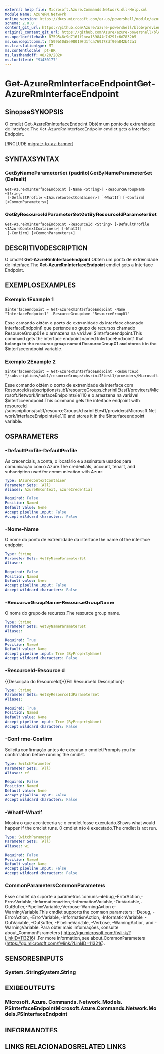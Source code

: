```yaml
---
external help file: Microsoft.Azure.Commands.Network.dll-Help.xml
Module Name: AzureRM.Network
online version: https://docs.microsoft.com/en-us/powershell/module/azurerm.network/get-azurerminterfaceendpoint
schema: 2.0.0
content_git_url: https://github.com/Azure/azure-powershell/blob/preview/src/ResourceManager/Network/Commands.Network/help/Get-AzureRmInterfaceEndpoint.md
original_content_git_url: https://github.com/Azure/azure-powershell/blob/preview/src/ResourceManager/Network/Commands.Network/help/Get-AzureRmInterfaceEndpoint.md
ms.openlocfilehash: 8759546c9d7161f2bea139845c7d291c6d7832b5
ms.sourcegitcommit: f599b50d5e980197d1fca769378df90a842b42a1
ms.translationtype: MT
ms.contentlocale: pt-BR
ms.lasthandoff: 08/20/2020
ms.locfileid: "93430177"
---
```

# <span data-ttu-id="b03dc-101">Get-AzureRmInterfaceEndpoint</span><span class="sxs-lookup"><span data-stu-id="b03dc-101">Get-AzureRmInterfaceEndpoint</span></span>

## <span data-ttu-id="b03dc-102">Sinopse</span><span class="sxs-lookup"><span data-stu-id="b03dc-102">SYNOPSIS</span></span>
<span data-ttu-id="b03dc-103">O cmdlet Get-AzureRmInterfaceEndpoint Obtém um ponto de extremidade de interface.</span><span class="sxs-lookup"><span data-stu-id="b03dc-103">The Get-AzureRmInterfaceEndpoint cmdlet gets a Interface Endpoint.</span></span>

[!INCLUDE [migrate-to-az-banner](../../includes/migrate-to-az-banner.md)]

## <span data-ttu-id="b03dc-104">SYNTAX</span><span class="sxs-lookup"><span data-stu-id="b03dc-104">SYNTAX</span></span>

### <span data-ttu-id="b03dc-105">GetByNameParameterSet (padrão)</span><span class="sxs-lookup"><span data-stu-id="b03dc-105">GetByNameParameterSet (Default)</span></span>
```
Get-AzureRmInterfaceEndpoint [-Name <String>] -ResourceGroupName <String>
 [-DefaultProfile <IAzureContextContainer>] [-WhatIf] [-Confirm] [<CommonParameters>]
```

### <span data-ttu-id="b03dc-106">GetByResourceIdParameterSet</span><span class="sxs-lookup"><span data-stu-id="b03dc-106">GetByResourceIdParameterSet</span></span>
```
Get-AzureRmInterfaceEndpoint -ResourceId <String> [-DefaultProfile <IAzureContextContainer>] [-WhatIf]
 [-Confirm] [<CommonParameters>]
```

## <span data-ttu-id="b03dc-107">DESCRITIVO</span><span class="sxs-lookup"><span data-stu-id="b03dc-107">DESCRIPTION</span></span>
<span data-ttu-id="b03dc-108">O cmdlet **Get-AzureRmInterfaceEndpoint** Obtém um ponto de extremidade de interface.</span><span class="sxs-lookup"><span data-stu-id="b03dc-108">The **Get-AzureRmInterfaceEndpoint** cmdlet gets a Interface Endpoint.</span></span>

## <span data-ttu-id="b03dc-109">EXEMPLOS</span><span class="sxs-lookup"><span data-stu-id="b03dc-109">EXAMPLES</span></span>

### <span data-ttu-id="b03dc-110">Exemplo 1</span><span class="sxs-lookup"><span data-stu-id="b03dc-110">Example 1</span></span>
```
$interfaceendpoint = Get-AzureRmInterfaceEndpoint -Name "InterfaceEndpoint1" -ResourceGroupName "ResourceGroup01"
```

<span data-ttu-id="b03dc-111">Esse comando obtém o ponto de extremidade da interface chamado InterfaceEndpoint1 que pertence ao grupo de recursos chamado ResourceGroup01 e o armazena na variável $interfaceendpoint.</span><span class="sxs-lookup"><span data-stu-id="b03dc-111">This command gets the interface endpoint named InterfaceEndpoint1 that belongs to the resource group named ResourceGroup01 and stores it in the $interfaceendpoint variable.</span></span>

### <span data-ttu-id="b03dc-112">Exemplo 2</span><span class="sxs-lookup"><span data-stu-id="b03dc-112">Example 2</span></span>
```
$interfaceendpoint = Get-AzureRmInterfaceEndpoint -ResourceId "/subscriptions/sub1/resourceGroups/chsriniIEtest1/providers/Microsoft.Network/interfaceEndpoints/ie1.10"

```

<span data-ttu-id="b03dc-113">Esse comando obtém o ponto de extremidade da interface com ResourceId/subscriptions/sub1/resourceGroups/chsriniIEtest1/providers/Microsoft.Network/interfaceEndpoints/ie1.10 e o armazena na variável $interfaceendpoint.</span><span class="sxs-lookup"><span data-stu-id="b03dc-113">This command gets the interface endpoint with resourceId  /subscriptions/sub1/resourceGroups/chsriniIEtest1/providers/Microsoft.Network/interfaceEndpoints/ie1.10 and stores it in the $interfaceendpoint variable.</span></span>


## <span data-ttu-id="b03dc-114">OS</span><span class="sxs-lookup"><span data-stu-id="b03dc-114">PARAMETERS</span></span>

### <span data-ttu-id="b03dc-115">-DefaultProfile</span><span class="sxs-lookup"><span data-stu-id="b03dc-115">-DefaultProfile</span></span>
<span data-ttu-id="b03dc-116">As credenciais, a conta, o locatário e a assinatura usados para comunicação com o Azure.</span><span class="sxs-lookup"><span data-stu-id="b03dc-116">The credentials, account, tenant, and subscription used for communication with Azure.</span></span>

```yaml
Type: IAzureContextContainer
Parameter Sets: (All)
Aliases: AzureRmContext, AzureCredential

Required: False
Position: Named
Default value: None
Accept pipeline input: False
Accept wildcard characters: False
```

### <span data-ttu-id="b03dc-117">-Nome</span><span class="sxs-lookup"><span data-stu-id="b03dc-117">-Name</span></span>
<span data-ttu-id="b03dc-118">O nome do ponto de extremidade da interface</span><span class="sxs-lookup"><span data-stu-id="b03dc-118">The name of the interface endpoint</span></span>

```yaml
Type: String
Parameter Sets: GetByNameParameterSet
Aliases:

Required: False
Position: Named
Default value: None
Accept pipeline input: False
Accept wildcard characters: False
```

### <span data-ttu-id="b03dc-119">-ResourceGroupName</span><span class="sxs-lookup"><span data-stu-id="b03dc-119">-ResourceGroupName</span></span>
<span data-ttu-id="b03dc-120">O nome do grupo de recursos.</span><span class="sxs-lookup"><span data-stu-id="b03dc-120">The resource group name.</span></span>

```yaml
Type: String
Parameter Sets: GetByNameParameterSet
Aliases:

Required: True
Position: Named
Default value: None
Accept pipeline input: True (ByPropertyName)
Accept wildcard characters: False
```

### <span data-ttu-id="b03dc-121">-ResourceId</span><span class="sxs-lookup"><span data-stu-id="b03dc-121">-ResourceId</span></span>
<span data-ttu-id="b03dc-122">{{Descrição do ResourceId}}</span><span class="sxs-lookup"><span data-stu-id="b03dc-122">{{Fill ResourceId Description}}</span></span>

```yaml
Type: String
Parameter Sets: GetByResourceIdParameterSet
Aliases:

Required: True
Position: Named
Default value: None
Accept pipeline input: True (ByPropertyName)
Accept wildcard characters: False
```

### <span data-ttu-id="b03dc-123">-Confirme</span><span class="sxs-lookup"><span data-stu-id="b03dc-123">-Confirm</span></span>
<span data-ttu-id="b03dc-124">Solicita confirmação antes de executar o cmdlet.</span><span class="sxs-lookup"><span data-stu-id="b03dc-124">Prompts you for confirmation before running the cmdlet.</span></span>

```yaml
Type: SwitchParameter
Parameter Sets: (All)
Aliases: cf

Required: False
Position: Named
Default value: None
Accept pipeline input: False
Accept wildcard characters: False
```

### <span data-ttu-id="b03dc-125">-WhatIf</span><span class="sxs-lookup"><span data-stu-id="b03dc-125">-WhatIf</span></span>
<span data-ttu-id="b03dc-126">Mostra o que aconteceria se o cmdlet fosse executado.</span><span class="sxs-lookup"><span data-stu-id="b03dc-126">Shows what would happen if the cmdlet runs.</span></span>
<span data-ttu-id="b03dc-127">O cmdlet não é executado.</span><span class="sxs-lookup"><span data-stu-id="b03dc-127">The cmdlet is not run.</span></span>

```yaml
Type: SwitchParameter
Parameter Sets: (All)
Aliases: wi

Required: False
Position: Named
Default value: None
Accept pipeline input: False
Accept wildcard characters: False
```

### <span data-ttu-id="b03dc-128">CommonParameters</span><span class="sxs-lookup"><span data-stu-id="b03dc-128">CommonParameters</span></span>
<span data-ttu-id="b03dc-129">Esse cmdlet dá suporte a parâmetros comuns:-debug,-ErrorAction,-ErrorVariable,-Informationaction,-InformationVariable,-OutVariable,-OutBuffer,-PipelineVariable,-Verbose-WarningAction e-WarningVariable.</span><span class="sxs-lookup"><span data-stu-id="b03dc-129">This cmdlet supports the common parameters: -Debug, -ErrorAction, -ErrorVariable, -InformationAction, -InformationVariable, -OutVariable, -OutBuffer, -PipelineVariable, -Verbose, -WarningAction, and -WarningVariable.</span></span>
<span data-ttu-id="b03dc-130">Para obter mais informações, consulte about_CommonParameters ( https://go.microsoft.com/fwlink/?LinkID=113216) .</span><span class="sxs-lookup"><span data-stu-id="b03dc-130">For more information, see about_CommonParameters (https://go.microsoft.com/fwlink/?LinkID=113216).</span></span>

## <span data-ttu-id="b03dc-131">SENSORES</span><span class="sxs-lookup"><span data-stu-id="b03dc-131">INPUTS</span></span>

### <span data-ttu-id="b03dc-132">System. String</span><span class="sxs-lookup"><span data-stu-id="b03dc-132">System.String</span></span>


## <span data-ttu-id="b03dc-133">EXIBE</span><span class="sxs-lookup"><span data-stu-id="b03dc-133">OUTPUTS</span></span>

### <span data-ttu-id="b03dc-134">Microsoft. Azure. Commands. Network. Models. PSInterfaceEndpoint</span><span class="sxs-lookup"><span data-stu-id="b03dc-134">Microsoft.Azure.Commands.Network.Models.PSInterfaceEndpoint</span></span>


## <span data-ttu-id="b03dc-135">INFORMA</span><span class="sxs-lookup"><span data-stu-id="b03dc-135">NOTES</span></span>

## <span data-ttu-id="b03dc-136">LINKS RELACIONADOS</span><span class="sxs-lookup"><span data-stu-id="b03dc-136">RELATED LINKS</span></span>
